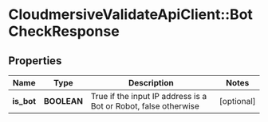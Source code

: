 # CloudmersiveValidateApiClient::BotCheckResponse

## Properties
Name | Type | Description | Notes
------------ | ------------- | ------------- | -------------
**is_bot** | **BOOLEAN** | True if the input IP address is a Bot or Robot, false otherwise | [optional] 


